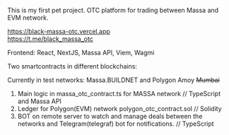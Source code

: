 This is my first pet project. OTC platform for trading between Massa and EVM network.

https://black-massa-otc.vercel.app <br/>
https://t.me/black_massa_otc

Frontend: 
React, NextJS, Massa API, Viem, Wagmi

Two smartcontracts in different blockchains:

Currently in test networks:
Massa.BUILDNET and Polygon Amoy <s>Mumbai</s>

1. Main logic in massa_otc_contract.ts for MASSA network       // TypeScript and Massa API
2. Ledger for Polygon(EVM) network polygon_otc_contract.sol    // Solidity
3. BOT on remote server to watch and manage deals between the networks and Telegram(telegraf) bot for notifications.  // TypeScript
